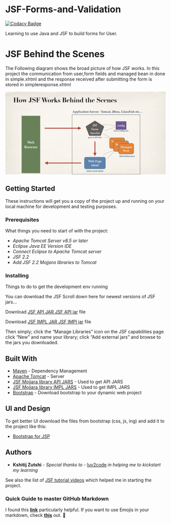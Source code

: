 # JSF-Forms-and-Validation
[![Codacy Badge](https://api.codacy.com/project/badge/Grade/b5808d185cae4511a1f2f857824f56a4)](https://www.codacy.com/manual/kshitijzutshi/JSF-Forms-and-Validation?utm_source=github.com&amp;utm_medium=referral&amp;utm_content=kshitijzutshi/JSF-Forms-and-Validation&amp;utm_campaign=Badge_Grade)

Learning to use Java and JSF to build forms for User.

# JSF Behind the Scenes

The Following diagram shows the broad picture of how JSF works.
In this project the communication from user,form fields and managed bean in done in simple.xhtml and the response received after submitting the form is stored in simpleresponse.xhtml

![alt text](https://github.com/kshitijzutshi/JSF-Forms-and-Validation/blob/master/JSF%20working%20behind%20the%20scene.png)

## Getting Started

These instructions will get you a copy of the project up and running on your local machine for development and testing purposes. 

### Prerequisites

What things you need to start of with the project:


* *Apache Tomcat Server v8.5 or later*
* *Eclipse Java EE Version IDE*
* *Connect Eclipse to Apache Tomcat server*
* *JSF 2.2*
* *Add JSF 2.2 Mojjara libraries to Tomcat*

### Installing

Things to do to get the development env running

You can download the JSF Scroll down here for newest versions of JSF jars...

  Download [JSF API JAR JSF API jar](http://central.maven.org/maven2/com/sun/faces/jsf-api/) file

  Download [JSF IMPL JAR JSF IMPl jar](http://central.maven.org/maven2/com/sun/faces/jsf-impl/) file

Then simply; click the “Manage Libraries” icon on the JSF capabilities page click “New” and name your library; click “Add external jars” and browse to the jars you downloaded.



## Built With

* [Maven](https://maven.apache.org/) - Dependency Management
* [Apache Tomcat](https://tomcat.apache.org/) - Server
* [JSF Mojjara library API JARS](http://central.maven.org/maven2/com/sun/faces/jsf-api/) - Used to get API JARS
* [JSF Mojjara library IMPL JARS](http://central.maven.org/maven2/com/sun/faces/jsf-impl/) - Used to get IMPL JARS
* [Bootstrap](http://getbootstrap.com/) - Download bootstrap to your dynamic web project

## UI and Design

To get better UI download the files from bootstrap (css, js, ing) and add it to the project like this:
* [Bootstrap for JSP](http://vitalflux.com/get-started-bootstrap-ui-eclipse/)

## Authors

* **Kshitij Zutshi** - *Special thanks to* - [luv2code](http://www.luv2code.com) *in helping me to kickstart my learning*

See also the list of [JSF tutorial videos](https://www.youtube.com/playlist?list=PLEAQNNR8IlB4S8nNUlS0ArfgU1nXlhdRu) which helped me in starting the project.

### Quick Guide to master GitHub Markdown

I found this [**link**](https://guides.github.com/features/mastering-markdown/) particularly helpful. If you want to use Emojis in your markdown, check [**this**](https://github.com/ikatyang/emoji-cheat-sheet/blob/master/README.md) out. :100:
